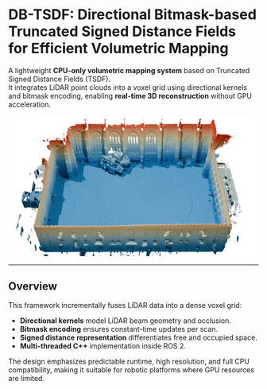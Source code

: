 # DB-TSDF: Directional Bitmask-based Truncated Signed Distance Fields for Efficient Volumetric Mapping

A lightweight **CPU-only volumetric mapping system** based on Truncated Signed Distance Fields (TSDF).  
It integrates LiDAR point clouds into a voxel grid using directional kernels and bitmask encoding, enabling **real-time 3D reconstruction** without GPU acceleration.

![Example reconstruction](media/college_tittle.png)

---

## Overview

This framework incrementally fuses LiDAR data into a dense voxel grid:  
- **Directional kernels** model LiDAR beam geometry and occlusion.  
- **Bitmask encoding** ensures constant-time updates per scan.  
- **Signed distance representation** differentiates free and occupied space.  
- **Multi-threaded C++** implementation inside ROS 2.  

The design emphasizes predictable runtime, high resolution, and full CPU compatibility, making it suitable for robotic platforms where GPU resources are limited.
